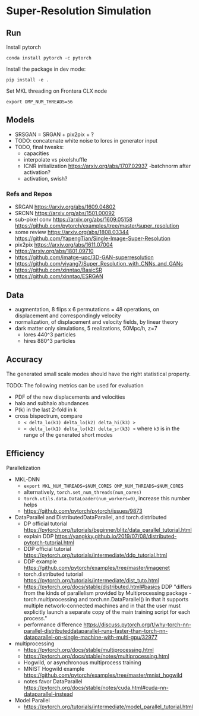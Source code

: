 # Super-Resolution Simulation


## Run

Install pytorch
```shell
conda install pytorch -c pytorch
```

Install the package in dev mode:
```
pip install -e .
```

Set MKL threading on Frontera CLX node
```shell
export OMP_NUM_THREADS=56
```


## Models

* SRSGAN = SRGAN + pix2pix + ?
* TODO: concatenate white noise to lores in generator input
* TODO, final tweaks:
    - capacities
    - interpolate vs pixelshuffle
    - ICNR initialization <https://arxiv.org/abs/1707.02937>
    -batchnorm after activation?
    - activation, swish?


### Refs and Repos

* SRGAN <https://arxiv.org/abs/1609.04802>
* SRCNN <https://arxiv.org/abs/1501.00092>
* sub-pixel conv <https://arxiv.org/abs/1609.05158>
  <https://github.com/pytorch/examples/tree/master/super_resolution>
* some review <https://arxiv.org/abs/1808.03344>
  <https://github.com/YapengTian/Single-Image-Super-Resolution>
* pix2pix <https://arxiv.org/abs/1611.07004>
* <https://arxiv.org/abs/1801.09710>
* <https://github.com/imatge-upc/3D-GAN-superresolution>
* <https://github.com/yiyang7/Super_Resolution_with_CNNs_and_GANs>
* <https://github.com/xinntao/BasicSR>
* <https://github.com/xinntao/ESRGAN>


## Data

* augmentation, 8 flips x 6 permutations = 48 operations, on displacement and
  correspondingly velocity
* normalization, of displacement and velocity fields, by linear theory
* dark matter only simulations, 5 realizations, 50Mpc/h, z=7
    - lores 440^3 particles
    - hires 880^3 particles


## Accuracy

The generated small scale modes should have the right statistical property.

TODO: The following metrics can be used for evaluation
* PDF of the new displacements and velocities
* halo and subhalo abundances
* P(k) in the last 2-fold in k
* cross bispectrum, compare
    - `< delta_lo(k1) delta_lo(k2) delta_hi(k3) >`
    - `< delta_lo(k1) delta_lo(k2) delta_sr(k3) >`
  where `k3` is in the range of the generated short modes


## Efficiency

Parallelization

* MKL-DNN
  - `export MKL_NUM_THREADS=$NUM_CORES OMP_NUM_THREADS=$NUM_CORES`
  - alternatively, `torch.set_num_threads(num_cores)`
  - `torch.utils.data.DataLoader(num_workers=0)`, increase this number helps
  - <https://github.com/pytorch/pytorch/issues/9873>
* DataParallel and DistributedDataParallel, and torch.distributed
  - DP official tutorial <https://pytorch.org/tutorials/beginner/blitz/data_parallel_tutorial.html>
  - explain DDP <https://yangkky.github.io/2019/07/08/distributed-pytorch-tutorial.html>
  - DDP official tutorial <https://pytorch.org/tutorials/intermediate/ddp_tutorial.html>
  - DDP example <https://github.com/pytorch/examples/tree/master/imagenet>
  - torch.distributed tutorial <https://pytorch.org/tutorials/intermediate/dist_tuto.html>
  - <https://pytorch.org/docs/stable/distributed.html#basics>
    DDP "differs from the kinds of parallelism provided by Multiprocessing package - torch.multiprocessing and torch.nn.DataParallel() in that it supports multiple network-connected machines and in that the user must explicitly launch a separate copy of the main training script for each process."
  - performance difference <https://discuss.pytorch.org/t/why-torch-nn-parallel-distributeddataparallel-runs-faster-than-torch-nn-dataparallel-on-single-machine-with-multi-gpu/32977>
* multiprocessing
  - <https://pytorch.org/docs/stable/multiprocessing.html>
  - <https://pytorch.org/docs/stable/notes/multiprocessing.html>
  - Hogwild, or asynchronous multiprocess training
  - MNIST Hogwild example <https://github.com/pytorch/examples/tree/master/mnist_hogwild>
  - notes favor DataParallel <https://pytorch.org/docs/stable/notes/cuda.html#cuda-nn-dataparallel-instead>
* Model Parallel
  - <https://pytorch.org/tutorials/intermediate/model_parallel_tutorial.html>
